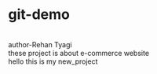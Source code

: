 # git-demo
<br>
author-Rehan Tyagi
<br>
these project is about e-commerce website
<br>
hello this is my new_project